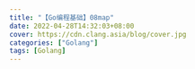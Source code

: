 ```yaml
---
title: "【Go编程基础】08map"
date: 2022-04-28T14:32:03+08:00
cover: https://cdn.clang.asia/blog/cover.jpg
categories: ["Golang"]
tags: [Golang]
---
```

